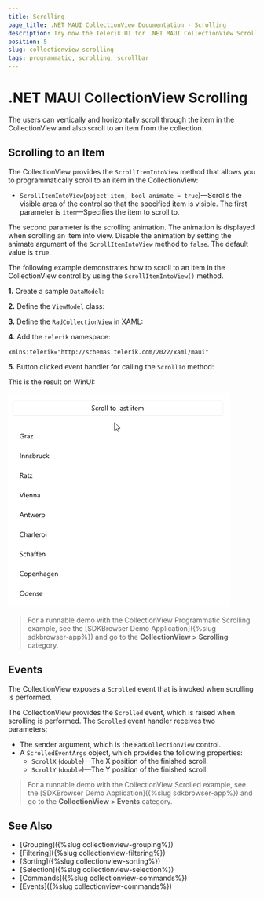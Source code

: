 ```yaml
---
title: Scrolling
page_title: .NET MAUI CollectionView Documentation - Scrolling
description: Try now the Telerik UI for .NET MAUI CollectionView Scrolling options like the Vertical Scrollbar and programmatic scrolling with the ScrollTo method.
position: 5
slug: collectionview-scrolling
tags: programmatic, scrolling, scrollbar
---
```


# .NET MAUI CollectionView Scrolling

The users can vertically and horizontally scroll through the item in the CollectionView and also scroll to an item from the collection. 

## Scrolling to an Item

The CollectionView provides the `ScrollItemIntoView` method that allows you to programmatically scroll to an item in the CollectionView:

* `ScrollItemIntoView`(`object item, bool animate = true`)&mdash;Scrolls the visible area of the control so that the specified item is visible. The first parameter is `item`&mdash;Specifies the item to scroll to. 

The second parameter is the scrolling animation. The animation is displayed when scrolling an item into view. Disable the animation by setting the animate argument of the `ScrollItemIntoView` method to `false`. The default value is `true`.

The following example demonstrates how to scroll to an item in the CollectionView control by using the `ScrollItemIntoView()` method.

**1.** Create a sample `DataModel`:

<snippet id='collectionview-datamodel' />

**2.** Define the `ViewModel` class:

<snippet id='collectionview-viewmodel' />

**3.** Define the `RadCollectionView` in XAML:

<snippet id='collectionview-programmatic-scrolling-xaml'/>

**4.** Add the `telerik` namespace:

```XAML
xmlns:telerik="http://schemas.telerik.com/2022/xaml/maui"
```

**5.** Button clicked event handler for calling the `ScrollTo` method:

<snippet id='collectionview-programmatic-scrolling'/>

This is the result on WinUI:

![.NET MAUI CollectionView Scrolling](images/collectionview-scrolling.gif "Telerik .NET MAUI CollectionView")

> For a runnable demo with the CollectionView Programmatic Scrolling example, see the [SDKBrowser Demo Application]({%slug sdkbrowser-app%}) and go to the **CollectionView > Scrolling** category.

## Events

The CollectionView exposes a `Scrolled` event that is invoked when scrolling is performed. 

The CollectionView provides the `Scrolled` event, which is raised when scrolling is performed. The `Scrolled` event handler receives two parameters:

* The sender argument, which is the `RadCollectionView` control.
* A `ScrolledEventArgs` object, which provides the following properties:
	* `ScrollX` (`double`)&mdash;The X position of the finished scroll.
	* `ScrollY` (`double`)&mdash;The Y position of the finished scroll.

> For a runnable demo with the CollectionView Scrolled example, see the [SDKBrowser Demo Application]({%slug sdkbrowser-app%}) and go to the **CollectionView > Events** category.

## See Also

- [Grouping]({%slug collectionview-grouping%})
- [Filtering]({%slug collectionview-filtering%})
- [Sorting]({%slug collectionview-sorting%})
- [Selection]({%slug collectionview-selection%})
- [Commands]({%slug collectionview-commands%})
- [Events]({%slug collectionview-commands%})

